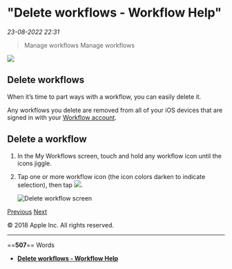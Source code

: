 # "Delete workflows - Workflow Help"

*23-08-2022 22:31* 

> Manage workflows
Manage workflows

![](https://help.apple.com/workflow/en.lproj/GlobalArt/AppIconDefault_Workflow.png)

## Delete workflows

When it’s time to part ways with a workflow, you can easily delete it.

Any workflows you delete are removed from all of your iOS devices that are signed in with your [Workflow account](https://help.apple.com/workflow/#/apd82e4718d2).

## Delete a workflow

1.  In the My Workflows screen, touch and hold any workflow icon until the icons jiggle.
    
2.  Tap one or more workflow icon (the icon colors darken to indicate selection), then tap ![](https://help.apple.com/workflow/en.lproj/GlobalArt/IL_Trash.png).
    
    ![Delete workflow screen](https://help.apple.com/workflow/en.lproj/Art/S0043_Delete.png)
    

[Previous](https://help.apple.com/workflow/#/apd6b467942c) [Next](https://help.apple.com/workflow/#/apd82e4718d2)

© 2018 Apple Inc. All rights reserved.
***

==**507**== Words

- **[Delete workflows - Workflow Help](https://help.apple.com/workflow/#/apd096cd65c6)**